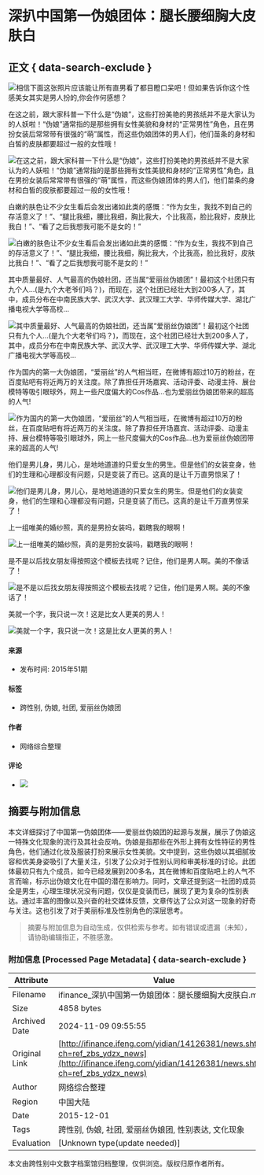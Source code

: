 # 深扒中国第一伪娘团体：腿长腰细胸大皮肤白

## 正文 { data-search-exclude }


![相信下面这张照片应该能让所有直男看了都目瞪口呆吧！但如果告诉你这个性感美女其实是男人扮的,你会作何感想？](http://d.ifengimg.com/w640_h500/y1.ifengimg.com/a/2015_51/2ebd1c50bcd6088.jpg)

在这之前，跟大家科普一下什么是“伪娘”，这些打扮美艳的男孩纸并不是大家认为的人妖啦！“伪娘”通常指的是那些拥有女性美貌和身材的“正常男性”角色，且在男扮女装后常常带有很强的“萌”属性，而这些伪娘团体的男人们，他们苗条的身材和白皙的皮肤都要超过一般的女性哦！

![在这之前，跟大家科普一下什么是“伪娘”，这些打扮美艳的男孩纸并不是大家认为的人妖啦！“伪娘”通常指的是那些拥有女性美貌和身材的“正常男性”角色，且在男扮女装后常常带有很强的“萌”属性，而这些伪娘团体的男人们，他们苗条的身材和白皙的皮肤都要超过一般的女性哦！](http://d.ifengimg.com/w640_h500/y0.ifengimg.com/a/2015_51/18d7ebd3f0647f8.jpg)

白嫩的肤色让不少女生看后会发出诸如此类的感慨：“作为女生，我找不到自己的存活意义了！”、“腿比我细，腰比我细，胸比我大，个比我高，脸比我好，皮肤比我白！”、“看了之后我想我可能不是女的！”

![白嫩的肤色让不少女生看后会发出诸如此类的感慨：“作为女生，我找不到自己的存活意义了！”、“腿比我细，腰比我细，胸比我大，个比我高，脸比我好，皮肤比我白！”、“看了之后我想我可能不是女的！”](http://d.ifengimg.com/w640_h500/y0.ifengimg.com/a/2015_51/a0c7cbc8ea39dbc.jpg)

其中质量最好、人气最高的伪娘社团，还当属“爱丽丝伪娘团”！最初这个社团只有九个人…(是九个大老爷们吗？)，而现在，这个社团已经壮大到200多人了，其中，成员分布在中南民族大学、武汉大学、武汉理工大学、华师传媒大学、湖北广播电视大学等高校...

![其中质量最好、人气最高的伪娘社团，还当属“爱丽丝伪娘团”！最初这个社团只有九个人…(是九个大老爷们吗？)，而现在，这个社团已经壮大到200多人了，其中，成员分布在中南民族大学、武汉大学、武汉理工大学、华师传媒大学、湖北广播电视大学等高校...](http://d.ifengimg.com/w640_h500/y0.ifengimg.com/a/2015_51/bfb01164d0e6618.jpg)

作为国内的第一大伪娘团，“爱丽丝”的人气相当旺，在微博有超过10万的粉丝，在百度贴吧有将近两万的关注度。除了靠担任开场嘉宾、活动评委、动漫主持、展台模特等吸引眼球外，网上一些尺度偏大的Cos作品...也为爱丽丝伪娘团带来的超高的人气!

![作为国内的第一大伪娘团，“爱丽丝”的人气相当旺，在微博有超过10万的粉丝，在百度贴吧有将近两万的关注度。除了靠担任开场嘉宾、活动评委、动漫主持、展台模特等吸引眼球外，网上一些尺度偏大的Cos作品...也为爱丽丝伪娘团带来的超高的人气!](http://d.ifengimg.com/w640_h500/y2.ifengimg.com/a/2015_51/ebad2300d6bcc1f.jpg)

他们是男儿身，男儿心，是地地道道的只爱女生的男生。但是他们的女装变身，他们的生理和心理都没有问题，只是变装了而已。这真的是让千万直男惊呆了！

![他们是男儿身，男儿心，是地地道道的只爱女生的男生。但是他们的女装变身，他们的生理和心理都没有问题，只是变装了而已。这真的是让千万直男惊呆了！](http://d.ifengimg.com/w640_h500/y1.ifengimg.com/a/2015_51/bd687c9f875c4cd.jpg)

上一组唯美的婚纱照，真的是男扮女装吗，戳瞎我的眼啊！

![上一组唯美的婚纱照，真的是男扮女装吗，戳瞎我的眼啊！](http://d.ifengimg.com/w640_h500/y2.ifengimg.com/a/2015_51/52dc826ab055ee4.jpg)

是不是以后找女朋友得按照这个模板去找呢？记住，他们是男人啊。美的不像话了！

![是不是以后找女朋友得按照这个模板去找呢？记住，他们是男人啊。美的不像话了！](http://d.ifengimg.com/w640_h500/y3.ifengimg.com/a/2015_51/0df3389017a4ef2.jpg)

美就一个字，我只说一次！这是比女人更美的男人！

![美就一个字，我只说一次！这是比女人更美的男人！](http://d.ifengimg.com/w640_h500/y2.ifengimg.com/a/2015_51/6f34efd47c936e7.jpg)

#### 来源
- 发布时间: 2015年51期

#### 标签
- 跨性别, 伪娘, 社团, 爱丽丝伪娘团 

#### 作者
- 网络综合整理 

#### 评论
- [![](https://static.yidianzixun.com/modules/images/mobile/shouye.png)](https://www.yidianzixun.com)

## 摘要与附加信息

<!-- tcd_abstract -->
本文详细探讨了中国第一伪娘团体——爱丽丝伪娘团的起源与发展，展示了伪娘这一特殊文化现象的流行及其社会反响。伪娘是指那些在外形上拥有女性特征的男性角色，他们通过化妆及服装打扮来展示女性美貌。文中提到，这些伪娘以其细腻妆容和优美身姿吸引了大量关注，引发了公众对于性别认同和审美标准的讨论。此团体最初只有九个成员，如今已经发展到200多名，其在微博和百度贴吧上的人气不言而喻，标示出伪娘文化在中国的潜在影响力。同时，文章还提到这一社团的成员全是男生，心理生理状况没有问题，仅仅是变装而已，展现了更为复杂的性别表达。通过丰富的图像以及兴奋的社交媒体反馈，文章传达了公众对这一现象的好奇与关注。这也引发了对于美丽标准及性别角色的深层思考。
<!-- tcd_abstract_end -->

> 摘要与附加信息为自动生成，仅供检索与参考。如有错误或遗漏（未知），请协助编辑指正，不胜感激。

### 附加信息 [Processed Page Metadata] { data-search-exclude }

| Attribute       | Value                                  |
|-----------------|----------------------------------------|
| Filename        | ifinance_深扒中国第一伪娘团体：腿长腰细胸大皮肤白.md                             |
| Size            | 4858 bytes                           |
| Archived Date   | 2024-11-09 09:55:55                             |
| Original Link   | [http://ifinance.ifeng.com/yidian/14126381/news.shtml?ch=ref_zbs_ydzx_news](http://ifinance.ifeng.com/yidian/14126381/news.shtml?ch=ref_zbs_ydzx_news)                       |
| Author          | 网络综合整理                               |
| Region          | 中国大陆                               |
| Date            | 2015-12-01                                 |
| Tags            | 跨性别, 伪娘, 社团, 爱丽丝伪娘团, 性别表达, 文化现象                                 |
| Evaluation            | [Unknown type(update needed)]                                 |
<!-- tcd_table_end -->

本文由跨性别中文数字档案馆归档整理，仅供浏览。版权归原作者所有。
